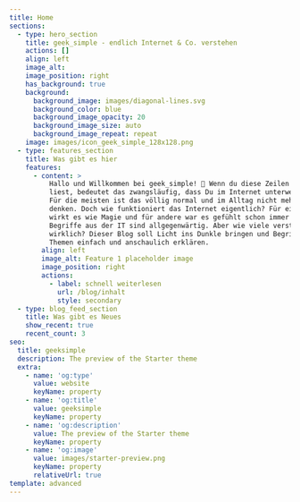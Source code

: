 ```yaml
---
title: Home
sections:
  - type: hero_section
    title: geek_simple - endlich Internet & Co. verstehen
    actions: []
    align: left
    image_alt: 
    image_position: right
    has_background: true
    background:
      background_image: images/diagonal-lines.svg
      background_color: blue
      background_image_opacity: 20
      background_image_size: auto
      background_image_repeat: repeat
    image: images/icon_geek_simple_128x128.png
  - type: features_section
    title: Was gibt es hier
    features:
      - content: >
          Hallo und Willkommen bei geek_simple! 🤗 Wenn du diese Zeilen hier
          liest, bedeutet das zwangsläufig, dass Du im Internet unterwegs bist 👍.
          Für die meisten ist das völlig normal und im Alltag nicht mehr weg zu
          denken. Doch wie funktioniert das Internet eigentlich? Für einige
          wirkt es wie Magie und für andere war es gefühlt schon immer da. Viele
          Begriffe aus der IT sind allgegenwärtig. Aber wie viele verstehen wir
          wirklich? Dieser Blog soll Licht ins Dunkle bringen und Begriffe sowie
          Themen einfach und anschaulich erklären.
        align: left
        image_alt: Feature 1 placeholder image
        image_position: right
        actions:
          - label: schnell weiterlesen
            url: /blog/inhalt
            style: secondary
  - type: blog_feed_section
    title: Was gibt es Neues
    show_recent: true
    recent_count: 3
seo:
  title: geeksimple
  description: The preview of the Starter theme
  extra:
    - name: 'og:type'
      value: website
      keyName: property
    - name: 'og:title'
      value: geeksimple
      keyName: property
    - name: 'og:description'
      value: The preview of the Starter theme
      keyName: property
    - name: 'og:image'
      value: images/starter-preview.png
      keyName: property
      relativeUrl: true
template: advanced
---
```


